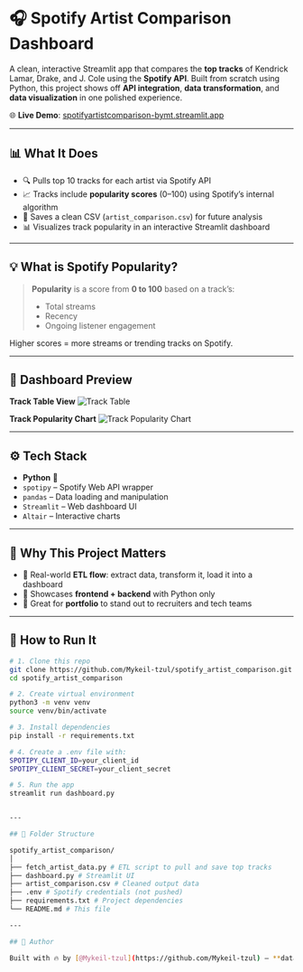 # 🎧 Spotify Artist Comparison Dashboard

A clean, interactive Streamlit app that compares the **top tracks** of Kendrick Lamar, Drake, and J. Cole using the **Spotify API**. Built from scratch using Python, this project shows off **API integration**, **data transformation**, and **data visualization** in one polished experience.

🌐 **Live Demo**: [spotifyartistcomparison-bymt.streamlit.app](https://spotifyartistcomparison-bymt.streamlit.app/)

---

## 📊 What It Does

- 🔍 Pulls top 10 tracks for each artist via Spotify API
- 📈 Tracks include **popularity scores** (0–100) using Spotify’s internal algorithm
- 💾 Saves a clean CSV (`artist_comparison.csv`) for future analysis
- 📊 Visualizes track popularity in an interactive Streamlit dashboard

---

## 💡 What is Spotify Popularity?

> **Popularity** is a score from **0 to 100** based on a track’s:
> - Total streams
> - Recency
> - Ongoing listener engagement

Higher scores = more streams or trending tracks on Spotify.

---

## 📸 Dashboard Preview

**Track Table View**
![Track Table](assets/dashboard_preview.png)

**Track Popularity Chart**
![Track Popularity Chart](assets/track_popularity_chart.png)

---

## ⚙️ Tech Stack

- **Python** 🐍
- `spotipy` – Spotify Web API wrapper
- `pandas` – Data loading and manipulation
- `Streamlit` – Web dashboard UI
- `Altair` – Interactive charts

---

## 🧠 Why This Project Matters

- 🚀 Real-world **ETL flow**: extract data, transform it, load it into a dashboard
- 🎨 Showcases **frontend + backend** with Python only
- 📁 Great for **portfolio** to stand out to recruiters and tech teams

---

## 🚀 How to Run It

```bash
# 1. Clone this repo
git clone https://github.com/Mykeil-tzul/spotify_artist_comparison.git
cd spotify_artist_comparison

# 2. Create virtual environment
python3 -m venv venv
source venv/bin/activate

# 3. Install dependencies
pip install -r requirements.txt

# 4. Create a .env file with:
SPOTIPY_CLIENT_ID=your_client_id
SPOTIPY_CLIENT_SECRET=your_client_secret

# 5. Run the app
streamlit run dashboard.py


---

## 📁 Folder Structure

spotify_artist_comparison/
│
├── fetch_artist_data.py # ETL script to pull and save top tracks
├── dashboard.py # Streamlit UI
├── artist_comparison.csv # Cleaned output data
├── .env # Spotify credentials (not pushed)
├── requirements.txt # Project dependencies
└── README.md # This file

---

## 💼 Author

Built with 🔥 by [@Mykeil-tzul](https://github.com/Mykeil-tzul) — **data engineer in the making & former hooper blending tech + music + data**.  

